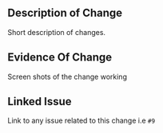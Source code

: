 ## Description of Change

Short description of changes.

## Evidence Of Change

Screen shots of the change working

## Linked Issue

Link to any issue related to this change i.e `#9`